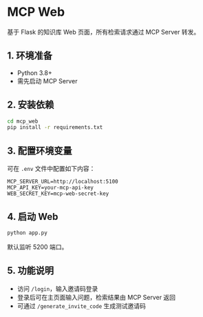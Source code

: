 # MCP Web

基于 Flask 的知识库 Web 页面，所有检索请求通过 MCP Server 转发。

## 1. 环境准备

- Python 3.8+
- 需先启动 MCP Server

## 2. 安装依赖

```bash
cd mcp_web
pip install -r requirements.txt
```

## 3. 配置环境变量

可在 `.env` 文件中配置如下内容：

```
MCP_SERVER_URL=http://localhost:5100
MCP_API_KEY=your-mcp-api-key
WEB_SECRET_KEY=mcp-web-secret-key
```

## 4. 启动 Web

```bash
python app.py
```

默认监听 5200 端口。

## 5. 功能说明

- 访问 `/login`，输入邀请码登录
- 登录后可在主页面输入问题，检索结果由 MCP Server 返回
- 可通过 `/generate_invite_code` 生成测试邀请码 